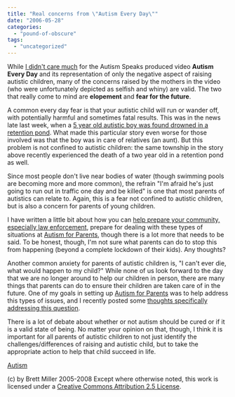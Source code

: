 ```yaml
---
title: "Real concerns from \"Autism Every Day\""
date: "2006-05-28"
categories: 
  - "pound-of-obscure"
tags: 
  - "uncategorized"
---
```


While [I didn't care much](http://29marbles.blogspot.com/2006/05/so-what.html) for the Autism Speaks produced video **Autism Every Day** and its representation of only the negative aspect of raising autistic children, many of the concerns raised by the mothers in the video (who were unfortunately depicted as selfish and whiny) are valid. The two that really come to mind are **elopement** and **fear for the future**.  
  
A common every day fear is that your autistic child will run or wander off, with potentially harmful and sometimes fatal results. This was in the news late last week, when a [5 year old autistic boy was found drowned in a retention pond](http://www.thenoblesvilleledger.com/articles/1/071731-1711-111.html). What made this particular story even worse for those involved was that the boy was in care of relatives (an aunt). But this problem is not confined to autistic children: the same township in the story above recently experienced the death of a two year old in a retention pond as well.  
  
Since most people don't live near bodies of water (though swimming pools are becoming more and more common), the refrain "I'm afraid he's just going to run out in traffic one day and be killed" is one that most parents of autistics can relate to. Again, this is a fear not confined to autistic children, but is also a concern for parents of young children.  
  
I have written a little bit about how you can [help prepare your community, especially law enforcement](http://autismforparents.wordpress.com/2006/05/08/autism-and-interaction-with-law-enforcement/), prepare for dealing with these types of situations at [Autism for Parents](http://autismforparents.wordpress.com), though there is a lot more that needs to be said. To be honest, though, I'm not sure what parents can do to stop this from happening (beyond a complete lockdown of their kids). Any thoughts?  
  
Another common anxiety for parents of autistic children is, "I can't ever die, what would happen to my child?" While none of us look forward to the day that we are no longer around to help our children in person, there are many things that parents can do to ensure their children are taken care of in the future. One of my goals in setting up [Autism for Parents](http://autismforparents.wordpress.com) was to help address this types of issues, and I recently posted some [thoughts specifically addressing this question](http://autismforparents.wordpress.com/2006/05/28/i-cant-ever-die-or-fear-of-the-future/).  
  
There is a lot of debate about whether or not autism should be cured or if it is a valid state of being. No matter your opinion on that, though, I think it is important for all parents of autistic children to not just identify the challenges/differences of raising and autistic child, but to take the appropriate action to help that child succeed in life.  
  
[Autism](http://technorati.com/tag/autism)

(c) by Brett Miller 2005-2008 Except where otherwise noted, this work is licensed under a [Creative Commons Attribution 2.5 License](http://creativecommons.org/licenses/by/2.5/).

